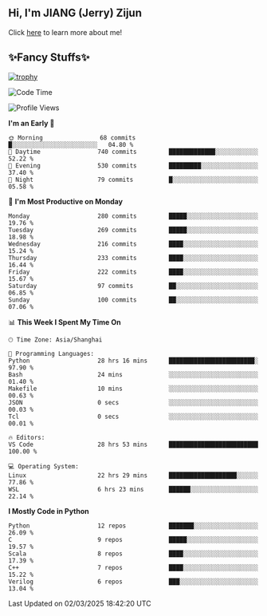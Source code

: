 ## Hi, I'm JIANG (Jerry) Zijun

Click [here](https://jzjerry.github.io/about/) to learn more about me!

## ✨Fancy Stuffs✨
[![trophy](https://github-profile-trophy.vercel.app/?username=jzjerry&theme=onedark)](https://github.com/ryo-ma/github-profile-trophy)
<!--START_SECTION:waka-->
![Code Time](http://img.shields.io/badge/Code%20Time-1%2C088%20hrs%207%20mins-blue)

![Profile Views](http://img.shields.io/badge/Profile%20Views-0-blue)

**I'm an Early 🐤** 

```text
🌞 Morning                68 commits          █░░░░░░░░░░░░░░░░░░░░░░░░   04.80 % 
🌆 Daytime                740 commits         █████████████░░░░░░░░░░░░   52.22 % 
🌃 Evening                530 commits         █████████░░░░░░░░░░░░░░░░   37.40 % 
🌙 Night                  79 commits          █░░░░░░░░░░░░░░░░░░░░░░░░   05.58 % 
```
📅 **I'm Most Productive on Monday** 

```text
Monday                   280 commits         █████░░░░░░░░░░░░░░░░░░░░   19.76 % 
Tuesday                  269 commits         █████░░░░░░░░░░░░░░░░░░░░   18.98 % 
Wednesday                216 commits         ████░░░░░░░░░░░░░░░░░░░░░   15.24 % 
Thursday                 233 commits         ████░░░░░░░░░░░░░░░░░░░░░   16.44 % 
Friday                   222 commits         ████░░░░░░░░░░░░░░░░░░░░░   15.67 % 
Saturday                 97 commits          ██░░░░░░░░░░░░░░░░░░░░░░░   06.85 % 
Sunday                   100 commits         ██░░░░░░░░░░░░░░░░░░░░░░░   07.06 % 
```


📊 **This Week I Spent My Time On** 

```text
🕑︎ Time Zone: Asia/Shanghai

💬 Programming Languages: 
Python                   28 hrs 16 mins      ████████████████████████░   97.90 % 
Bash                     24 mins             ░░░░░░░░░░░░░░░░░░░░░░░░░   01.40 % 
Makefile                 10 mins             ░░░░░░░░░░░░░░░░░░░░░░░░░   00.63 % 
JSON                     0 secs              ░░░░░░░░░░░░░░░░░░░░░░░░░   00.03 % 
Tcl                      0 secs              ░░░░░░░░░░░░░░░░░░░░░░░░░   00.01 % 

🔥 Editors: 
VS Code                  28 hrs 53 mins      █████████████████████████   100.00 % 

💻 Operating System: 
Linux                    22 hrs 29 mins      ███████████████████░░░░░░   77.86 % 
WSL                      6 hrs 23 mins       ██████░░░░░░░░░░░░░░░░░░░   22.14 % 
```

**I Mostly Code in Python** 

```text
Python                   12 repos            ███████░░░░░░░░░░░░░░░░░░   26.09 % 
C                        9 repos             █████░░░░░░░░░░░░░░░░░░░░   19.57 % 
Scala                    8 repos             ████░░░░░░░░░░░░░░░░░░░░░   17.39 % 
C++                      7 repos             ████░░░░░░░░░░░░░░░░░░░░░   15.22 % 
Verilog                  6 repos             ███░░░░░░░░░░░░░░░░░░░░░░   13.04 % 
```




 Last Updated on 02/03/2025 18:42:20 UTC
<!--END_SECTION:waka-->
